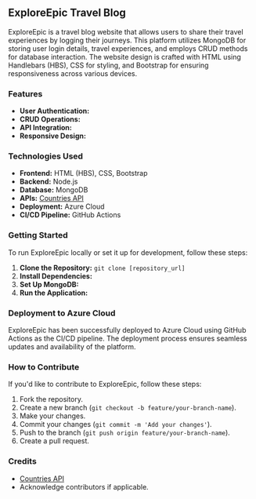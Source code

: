 ## ExploreEpic Travel Blog

ExploreEpic is a travel blog website that allows users to share their travel experiences by logging their journeys. This platform utilizes MongoDB for storing user login details, travel experiences, and employs CRUD methods for database interaction. The website design is crafted with HTML using Handlebars (HBS), CSS for styling, and Bootstrap for ensuring responsiveness across various devices.

### Features

- **User Authentication:** 
- **CRUD Operations:** 
- **API Integration:** 
- **Responsive Design:** 

### Technologies Used

- **Frontend:** HTML (HBS), CSS, Bootstrap
- **Backend:** Node.js
- **Database:** MongoDB
- **APIs:** [Countries API](https://countriesnow.space/)
- **Deployment:** Azure Cloud
- **CI/CD Pipeline:** GitHub Actions

### Getting Started

To run ExploreEpic locally or set it up for development, follow these steps:

1. **Clone the Repository:** `git clone [repository_url]`
2. **Install Dependencies:** 
3. **Set Up MongoDB:** 
4. **Run the Application:** 

### Deployment to Azure Cloud

ExploreEpic has been successfully deployed to Azure Cloud using GitHub Actions as the CI/CD pipeline. The deployment process ensures seamless updates and availability of the platform.

### How to Contribute

If you'd like to contribute to ExploreEpic, follow these steps:

1. Fork the repository.
2. Create a new branch (`git checkout -b feature/your-branch-name`).
3. Make your changes.
4. Commit your changes (`git commit -m 'Add your changes'`).
5. Push to the branch (`git push origin feature/your-branch-name`).
6. Create a pull request.

### Credits

- [Countries API](https://countriesnow.space/)
- Acknowledge contributors if applicable.


